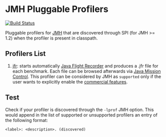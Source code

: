 JMH Pluggable Profilers
=======================
[![Build Status](https://travis-ci.org/biboudis/jmh-profilers.svg?branch=master)](https://travis-ci.org/biboudis/jmh-profilers)

Pluggable profilers for [JMH](http://openjdk.java.net/projects/code-tools/jmh/)
that are discovered through SPI (for JMH >= 1.2) when the profiler is present in classpath.

Profilers List
--------------
1. [jfr](https://github.com/biboudis/jmh-profilers/blob/master/src/main/java/profilers/FlightRecordingProfiler.java):
starts automatically
[Java Flight Recorder](http://docs.oracle.com/javase/8/docs/technotes/guides/jfr/)
and produces a .jfr file for each benchmark. Each file can be browsed afterwards
via
[Java Mission Control](http://www.oracle.com/technetwork/java/javaseproducts/mission-control/java-mission-control-1998576.html).
This profiler can be considered by JMH as ```supported``` only if the user wants
to explicitly enable the
[commercial features](http://www.oracle.com/technetwork/java/javase/terms/products/index.html).

Test
----

Check if your profiler is discovered through the ```-lprof``` JMH option. This
would append in the list of supported or unsupported profilers an entry of the
following format:

```
<label>: <description>. (discovered)
```

